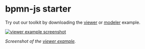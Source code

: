 # bpmn-js starter

Try out our toolkit by downloading the [viewer](https://cdn.staticaly.com/gh/bpmn-io/bpmn-js-examples/master/starter/viewer.html) or [modeler](https://cdn.staticaly.com/gh/bpmn-io/bpmn-js-examples/master/starter/modeler.html) example.


[![viewer example screenshot](./viewer.png)](https://cdn.staticaly.com/gh/bpmn-io/bpmn-js-examples/master/starter/viewer.html)

_Screenshot of the [viewer example](https://cdn.staticaly.com/gh/bpmn-io/bpmn-js-examples/master/starter/viewer.html)._